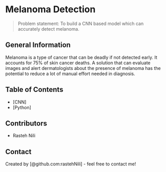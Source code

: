 # Melanoma Detection
> Problem statement: To build a CNN based model which can accurately detect melanoma.

## General Information
Melanoma is a type of cancer that can be deadly if not detected early. 
It accounts for 75% of skin cancer deaths. 
A solution that can evaluate images and alert dermatologists about the presence of melanoma has the potential to reduce a lot of manual effort needed in diagnosis.

## Table of Contents
* [CNN]
* [Python]

## Contributors
- Rasteh Nili

## Contact
Created by [@github.com:rastehNili] - feel free to contact me!

